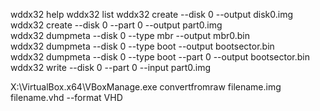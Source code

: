   wddx32 help 
  wddx32 list 
  wddx32 create    --disk 0  --output disk0.img                                               
  wddx32 create    --disk 0  --part   0        --output  part0.img                            
  wddx32 dumpmeta  --disk 0  --type   mbr      --output  mbr0.bin                             
  wddx32 dumpmeta  --disk 0  --type   boot     --output  bootsector.bin                       
  wddx32 dumpmeta  --disk 0  --type   boot     --part    0         --output   bootsector.bin  
  wddx32 write     --disk 0  --part   0        --input   part0.img                            


X:\VirtualBox.x64\VBoxManage.exe  convertfromraw    filename.img      filename.vhd    --format VHD
